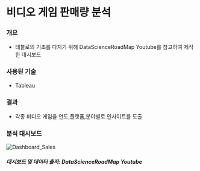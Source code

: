 # 비디오 게임 판매량 분석

### 개요
- 태블로의 기초를 다지기 위해 DataScienceRoadMap Youtube를 참고하여 제작한 대시보드

### 사용된 기술
- Tableau

### 결과
- 각종 비디오 게임을 연도,플랫폼,분야별로 인사이트를 도출

###  분석 대시보드
![Dashboard_Sales](https://user-images.githubusercontent.com/109095108/235032491-767506d1-fc7d-424f-9071-ea144631e160.png)


##### 대시보드 및 데이터 출저: DataScienceRoadMap Youtube

